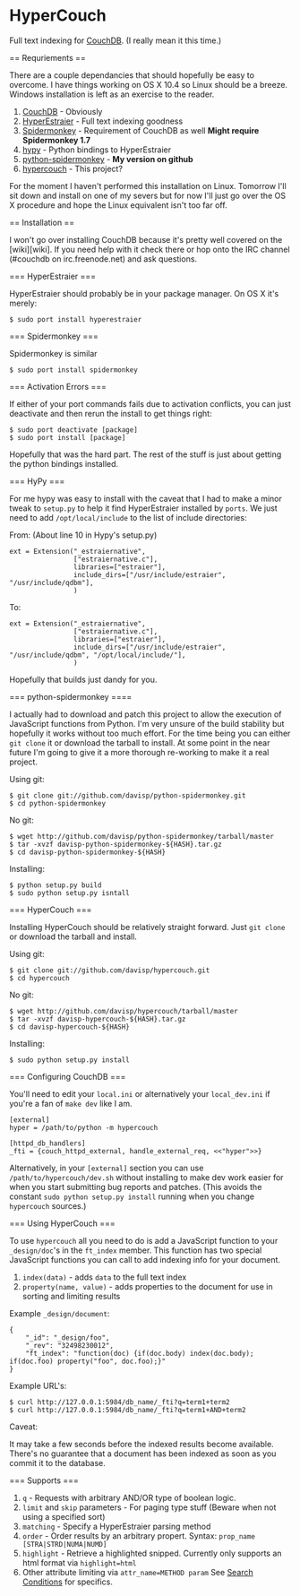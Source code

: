 HyperCouch
==========

Full text indexing for [CouchDB][couchdb]. (I really mean it this time.)

== Requriements ==

There are a couple dependancies that should hopefully be easy to overcome. I have things working on OS X 10.4 so Linux should be a breeze. Windows installation is left as an exercise to the reader.


1. [CouchDB][couchdb] - Obviously
1. [HyperEstraier][hyper] - Full text indexing goodness
1. [Spidermonkey][spider] - Requirement of CouchDB as well **Might require Spidermonkey 1.7**
1. [hypy][hypy] - Python bindings to HyperEstraier
1. [python-spidermonkey][pyspider] - **My version on github**
1. [hypercouch][hypercouch] - This project?

For the moment I haven't performed this installation on Linux. Tomorrow I'll sit down and install on one of my severs but for now I'll just go over the OS X procedure and hope the Linux equivalent isn't too far off.

== Installation ==

I won't go over installing CouchDB because it's pretty well covered on the [wiki][wiki]. If you need help with it check there or hop onto the IRC channel (#couchdb on irc.freenode.net) and ask questions.

=== HyperEstraier ===

HyperEstraier should probably be in your package manager. On OS X it's merely:

    $ sudo port install hyperestraier

=== Spidermonkey ===

Spidermonkey is similar

    $ sudo port install spidermonkey

=== Activation Errors ===

If either of your port commands fails due to activation conflicts, you can just deactivate and then rerun the install to get things right:

    $ sudo port deactivate [package]
    $ sudo port install [package]

Hopefully that was the hard part. The rest of the stuff is just about getting the python bindings installed.

=== HyPy ===

For me hypy was easy to install with the caveat that I had to make a minor tweak to `setup.py` to help it find HyperEstraier installed by `ports`. We just need to add `/opt/local/include` to the list of include directories:

From: (About line 10 in Hypy's setup.py)

    ext = Extension("_estraiernative",
                    ["estraiernative.c"],
                    libraries=["estraier"],
                    include_dirs=["/usr/include/estraier", "/usr/include/qdbm"],
                    )

To:

    ext = Extension("_estraiernative",
                    ["estraiernative.c"],
                    libraries=["estraier"],
                    include_dirs=["/usr/include/estraier", "/usr/include/qdbm", "/opt/local/include/"],
                    )

Hopefully that builds just dandy for you.

=== python-spidermonkey ====

I actually had to download and patch this project to allow the execution of JavaScript functions from Python. I'm very unsure of the build stability but hopefully it works without too much effort. For the time being you can either `git clone` it or download the tarball to install. At some point in the near future I'm going to give it a more thorough re-working to make it a real project.

Using git:

    $ git clone git://github.com/davisp/python-spidermonkey.git 
    $ cd python-spidermonkey

No git:

    $ wget http://github.com/davisp/python-spidermonkey/tarball/master
    $ tar -xvzf davisp-python-spidermonkey-${HASH}.tar.gz
    $ cd davisp-python-spidermonkey-${HASH}
    
Installing:

    $ python setup.py build
    $ sudo python setup.py isntall

=== HyperCouch ===

Installing HyperCouch should be relatively straight forward. Just `git clone` or download the tarball and install.

Using git:

    $ git clone git://github.com/davisp/hypercouch.git
    $ cd hypercouch

No git:

    $ wget http://github.com/davisp/hypercouch/tarball/master
    $ tar -xvzf davisp-hypercouch-${HASH}.tar.gz
    $ cd davisp-hypercouch-${HASH}

Installing:

    $ sudo python setup.py install

=== Configuring CouchDB ===

You'll need to edit your `local.ini` or alternatively your `local_dev.ini` if you're a fan of `make dev` like I am.

    [external]
    hyper = /path/to/python -m hypercouch

    [httpd_db_handlers]
    _fti = {couch_httpd_external, handle_external_req, <<"hyper">>}

Alternatively, in your `[external]` section you can use `/path/to/hypercouch/dev.sh` without installing to make dev work easier for when you start submitting bug reports and patches. (This avoids the constant `sudo python setup.py install` running when you change `hypercouch` sources.)

=== Using HyperCouch ===

To use `hypercouch` all you need to do is add a JavaScript function to your `_design/doc`'s in the `ft_index` member. This function has two special JavaScript functions you can call to add indexing info for your document.

1. `index(data)` - adds `data` to the full text index
1. `property(name, value)` - adds properties to the document for use in sorting and limiting results


Example `_design/document`:

    {
        "_id": "_design/foo",
        "_rev": "32498230012",
        "ft_index": "function(doc) {if(doc.body) index(doc.body); if(doc.foo) property("foo", doc.foo);}"
    }

Example URL's:

    $ curl http://127.0.0.1:5984/db_name/_fti?q=term1+term2
    $ curl http://127.0.0.1:5984/db_name/_fti?q=term1+AND+term2

Caveat:

It may take a few seconds before the indexed results become available. There's no guarantee that a document has been indexed as soon as you commit it to the database.

=== Supports ===

1. `q` - Requests with arbitrary AND/OR type of boolean logic.
1. `limit` and `skip` parameters - For paging type stuff (Beware when not using a specified sort)
1. `matching` - Specify a HyperEstraier parsing method
1. `order` - Order results by an arbitrary propert. Syntax: `prop_name [STRA|STRD|NUMA|NUMD]`
1. `highlight` - Retrieve a highlighted snipped. Currently only supports an html format via `highlight=html`
1. Other attribute limiting via `attr_name=METHOD param` See [Search Conditions][hypersearching] for specifics.

[couchdb]:http://couchdb.apache.org "CouchDB"
[hyper]:http://hyperestraier.sourceforge.net/ "Hyper Estraier"
[spider]:http://www.mozilla.org/js/spidermonkey/ "Spidermonkey"
[hypy]:http://www.goonmill.org/hypy/ "Hypy"
[pyspider]:http://github.com/davisp/python-spidermonkey/tree/master "Python Spidermonkey"
[hypercouch]:http://github.com/davisp/python-spidermonkey/tree/master "HyperCouch"
[hypersearching]:http://hyperestraier.sourceforge.net/uguide-en.html#searchcond "Hyper Estraier Searching"
